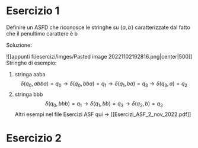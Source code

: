 # Esercizio 1

Definire un ASFD che riconosce le stringhe su $\lbrace a,b\rbrace$ caratterizzate dal fatto che il penultimo carattere è b

Soluzione:

![[appunti fi/esercizi/imges/Pasted image 20221102192816.png|center|500]]
Stringhe di esempio:

1. stringa aaba $$\delta(q_0,abba)=q_0\to\delta(q_0,bba)=q_1\to\delta(q_1,ba)=q_3\to\delta(q_3,a)=q_2$$
2. stringa bbb $$\delta(q_0,bbb)=q_1\to\delta(q_1,bb)=q_3\to\delta(q_3,b)=q_3$$
Altri esempi nel file Esercizi ASF qui -> [[Esercizi_ASF_2_nov_2022.pdf]]


# Esercizio 2


